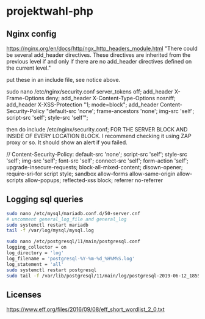 # projektwahl-php

## Nginx config

https://nginx.org/en/docs/http/ngx_http_headers_module.html "There could be several add_header directives. These directives are inherited from the previous level if and only if there are no add_header directives defined on the current level."

put these in an include file, see notice above.

sudo nano /etc/nginx/security.conf
server_tokens off;
add_header X-Frame-Options deny;
add_header X-Content-Type-Options nosniff;
add_header X-XSS-Protection "1; mode=block";
add_header Content-Security-Policy "default-src 'none'; frame-ancestors 'none'; img-src 'self'; script-src 'self'; style-src 'self'";

then do
include /etc/nginx/security.conf;
FOR THE SERVER BLOCK AND INSIDE OF EVERY LOCATION BLOCK. I recommend checking it using ZAP proxy or so. It should show an alert if you failed.

// Content-Security-Policy: default-src 'none'; script-src 'self'; style-src 'self'; img-src 'self'; font-src 'self'; connect-src 'self'; form-action 'self'; upgrade-insecure-requests; block-all-mixed-content; disown-opener; require-sri-for script style; sandbox allow-forms allow-same-origin allow-scripts allow-popups; reflected-xss block; referrer no-referrer


## Logging sql queries
```bash
sudo nano /etc/mysql/mariadb.conf.d/50-server.cnf
# uncomment general_log_file and general_log
sudo systemctl restart mariadb
tail -f /var/log/mysql/mysql.log
```

```bash
sudo nano /etc/postgresql/11/main/postgresql.conf
logging_collector = on
log_directory = 'log'
log_filename = 'postgresql-%Y-%m-%d_%H%M%S.log'
log_statement = 'all'
sudo systemctl restart postgresql
sudo tail -f /var/lib/postgresql/11/main/log/postgresql-2019-06-12_185549.log
```

## Licenses

https://www.eff.org/files/2016/09/08/eff_short_wordlist_2_0.txt

